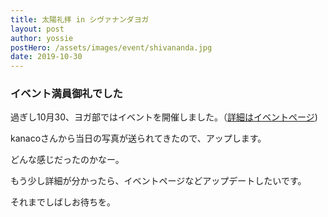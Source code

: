 ```yaml
---
title: 太陽礼拝 in シヴァナンダヨガ
layout: post
author: yossie
postHero: /assets/images/event/shivananda.jpg
date: 2019-10-30
---
```


### イベント満員御礼でした

過ぎし10月30、ヨガ部ではイベントを開催しました。（[詳細はイベントページ](https://jlmercury.github.io/bukatsudoyoga/events/sivananda.html))

kanacoさんから当日の写真が送られてきたので、アップします。

どんな感じだったのかなー。

もう少し詳細が分かったら、イベントページなどアップデートしたいです。

それまでしばしお待ちを。
